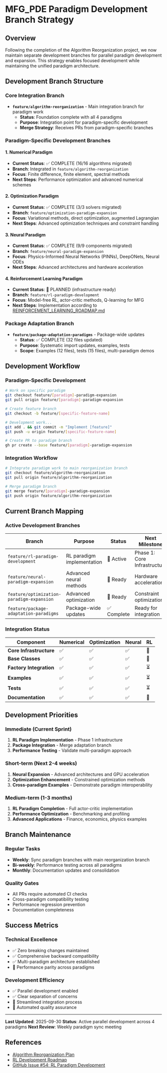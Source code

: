# MFG_PDE Paradigm Development Branch Strategy

## Overview

Following the completion of the Algorithm Reorganization project, we now maintain separate development branches for parallel paradigm development and expansion. This strategy enables focused development while maintaining the unified paradigm architecture.

## Development Branch Structure

### Core Integration Branch
- **`feature/algorithm-reorganization`** - Main integration branch for paradigm work
  - **Status**: Foundation complete with all 4 paradigms
  - **Purpose**: Integration point for paradigm-specific development
  - **Merge Strategy**: Receives PRs from paradigm-specific branches

### Paradigm-Specific Development Branches

#### 1. Numerical Paradigm
- **Current Status**: ✅ COMPLETE (16/16 algorithms migrated)
- **Branch**: Integrated in `feature/algorithm-reorganization`
- **Focus**: Finite difference, finite element, spectral methods
- **Next Steps**: Performance optimization and advanced numerical schemes

#### 2. Optimization Paradigm
- **Current Status**: ✅ COMPLETE (3/3 solvers migrated)
- **Branch**: `feature/optimization-paradigm-expansion`
- **Focus**: Variational methods, direct optimization, augmented Lagrangian
- **Next Steps**: Advanced optimization techniques and constraint handling

#### 3. Neural Paradigm
- **Current Status**: ✅ COMPLETE (9/9 components migrated)
- **Branch**: `feature/neural-paradigm-expansion`
- **Focus**: Physics-Informed Neural Networks (PINNs), DeepONets, Neural ODEs
- **Next Steps**: Advanced architectures and hardware acceleration

#### 4. Reinforcement Learning Paradigm
- **Current Status**: 🚧 PLANNED (infrastructure ready)
- **Branch**: `feature/rl-paradigm-development`
- **Focus**: Model-free RL, actor-critic methods, Q-learning for MFG
- **Next Steps**: Implementation according to [REINFORCEMENT_LEARNING_ROADMAP.md](REINFORCEMENT_LEARNING_ROADMAP.md)

### Package Adaptation Branch
- **`feature/package-adaptation-paradigms`** - Package-wide updates
  - **Status**: ✅ COMPLETE (32 files updated)
  - **Purpose**: Systematic import updates, examples, tests
  - **Scope**: Examples (12 files), tests (15 files), multi-paradigm demos

## Development Workflow

### Paradigm-Specific Development
```bash
# Work on specific paradigm
git checkout feature/[paradigm]-paradigm-expansion
git pull origin feature/[paradigm]-paradigm-expansion

# Create feature branch
git checkout -b feature/[specific-feature-name]

# Development work...
git add . && git commit -m "Implement [feature]"
git push -u origin feature/[specific-feature-name]

# Create PR to paradigm branch
gh pr create --base feature/[paradigm]-paradigm-expansion
```

### Integration Workflow
```bash
# Integrate paradigm work to main reorganization branch
git checkout feature/algorithm-reorganization
git pull origin feature/algorithm-reorganization

# Merge paradigm branch
git merge feature/[paradigm]-paradigm-expansion
git push origin feature/algorithm-reorganization
```

## Current Branch Mapping

### Active Development Branches
| Branch | Purpose | Status | Next Milestone |
|--------|---------|--------|----------------|
| `feature/rl-paradigm-development` | RL paradigm implementation | 🚧 Active | Phase 1: Core Infrastructure |
| `feature/neural-paradigm-expansion` | Advanced neural methods | 🔄 Ready | Hardware acceleration |
| `feature/optimization-paradigm-expansion` | Advanced optimization | 🔄 Ready | Constraint optimization |
| `feature/package-adaptation-paradigms` | Package-wide updates | ✅ Complete | Ready for integration |

### Integration Status
| Component | Numerical | Optimization | Neural | RL |
|-----------|-----------|--------------|--------|-------|
| **Core Infrastructure** | ✅ | ✅ | ✅ | 🚧 |
| **Base Classes** | ✅ | ✅ | ✅ | 🚧 |
| **Factory Integration** | ✅ | ✅ | ✅ | ⏳ |
| **Examples** | ✅ | ✅ | ✅ | ⏳ |
| **Tests** | ✅ | ✅ | ✅ | ⏳ |
| **Documentation** | ✅ | ✅ | ✅ | 🚧 |

## Development Priorities

### Immediate (Current Sprint)
1. **RL Paradigm Implementation** - Phase 1 infrastructure
2. **Package Integration** - Merge adaptation branch
3. **Performance Testing** - Validate multi-paradigm approach

### Short-term (Next 2-4 weeks)
1. **Neural Expansion** - Advanced architectures and GPU acceleration
2. **Optimization Enhancement** - Constrained optimization methods
3. **Cross-paradigm Examples** - Demonstrate paradigm interoperability

### Medium-term (1-3 months)
1. **RL Paradigm Completion** - Full actor-critic implementation
2. **Performance Optimization** - Benchmarking and profiling
3. **Advanced Applications** - Finance, economics, physics examples

## Branch Maintenance

### Regular Tasks
- **Weekly**: Sync paradigm branches with main reorganization branch
- **Bi-weekly**: Performance testing across all paradigms
- **Monthly**: Documentation updates and consolidation

### Quality Gates
- All PRs require automated CI checks
- Cross-paradigm compatibility testing
- Performance regression prevention
- Documentation completeness

## Success Metrics

### Technical Excellence
- ✅ Zero breaking changes maintained
- ✅ Comprehensive backward compatibility
- ✅ Multi-paradigm architecture established
- 🚧 Performance parity across paradigms

### Development Efficiency
- ✅ Parallel development enabled
- ✅ Clear separation of concerns
- 🚧 Streamlined integration process
- 🚧 Automated quality assurance

---

**Last Updated**: 2025-09-30
**Status**: Active parallel development across 4 paradigms
**Next Review**: Weekly paradigm sync meeting

## References
- [Algorithm Reorganization Plan](ALGORITHM_REORGANIZATION_PLAN.md)
- [RL Development Roadmap](REINFORCEMENT_LEARNING_ROADMAP.md)
- [GitHub Issue #54: RL Paradigm Development](https://github.com/derrring/MFG_PDE/issues/54)
